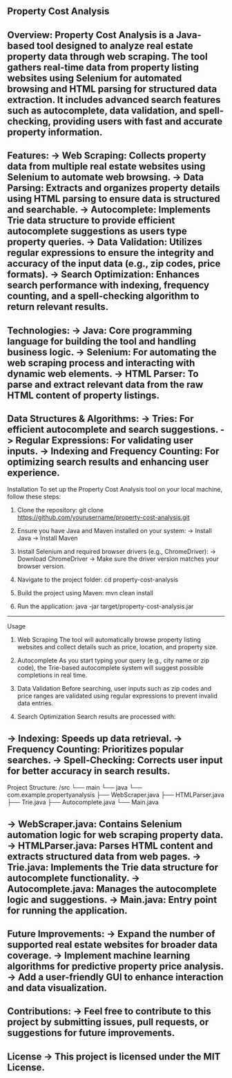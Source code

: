 **Property Cost Analysis**
-----------------------------------------------------------------------------------------------------------------------------------------------------------------------------------------
Overview:
Property Cost Analysis is a Java-based tool designed to analyze real estate property data through web scraping. The tool gathers real-time data from property listing websites using Selenium for automated browsing and HTML parsing for structured data extraction. It includes advanced search features such as autocomplete, data validation, and spell-checking, providing users with fast and accurate property information.
-----------------------------------------------------------------------------------------------------------------------------------------------------------------------------------------
Features:
-> Web Scraping: Collects property data from multiple real estate websites using Selenium to automate web browsing.
-> Data Parsing: Extracts and organizes property details using HTML parsing to ensure data is structured and searchable.
-> Autocomplete: Implements Trie data structure to provide efficient autocomplete suggestions as users type property queries.
-> Data Validation: Utilizes regular expressions to ensure the integrity and accuracy of the input data (e.g., zip codes, price formats).
-> Search Optimization: Enhances search performance with indexing, frequency counting, and a spell-checking algorithm to return relevant results.
-----------------------------------------------------------------------------------------------------------------------------------------------------------------------------------------
Technologies:
-> Java: Core programming language for building the tool and handling business logic.
-> Selenium: For automating the web scraping process and interacting with dynamic web elements.
-> HTML Parser: To parse and extract relevant data from the raw HTML content of property listings.
-----------------------------------------------------------------------------------------------------------------------------------------------------------------------------------------
Data Structures & Algorithms:
-> Tries: For efficient autocomplete and search suggestions.
-> Regular Expressions: For validating user inputs.
-> Indexing and Frequency Counting: For optimizing search results and enhancing user experience.
-----------------------------------------------------------------------------------------------------------------------------------------------------------------------------------------
Installation
To set up the Property Cost Analysis tool on your local machine, follow these steps:

1. Clone the repository: git clone https://github.com/yourusername/property-cost-analysis.git

2. Ensure you have Java and Maven installed on your system:
-> Install Java
-> Install Maven

3. Install Selenium and required browser drivers (e.g., ChromeDriver):
-> Download ChromeDriver
-> Make sure the driver version matches your browser version.

4. Navigate to the project folder: cd property-cost-analysis

5. Build the project using Maven: mvn clean install

6. Run the application: java -jar target/property-cost-analysis.jar
-----------------------------------------------------------------------------------------------------------------------------------------------------------------------------------------
Usage
1. Web Scraping
The tool will automatically browse property listing websites and collect details such as price, location, and property size.

2. Autocomplete
As you start typing your query (e.g., city name or zip code), the Trie-based autocomplete system will suggest possible completions in real time.

3. Data Validation
Before searching, user inputs such as zip codes and price ranges are validated using regular expressions to prevent invalid data entries.

4. Search Optimization
Search results are processed with:

-> Indexing: Speeds up data retrieval.
-> Frequency Counting: Prioritizes popular searches.
-> Spell-Checking: Corrects user input for better accuracy in search results.
-----------------------------------------------------------------------------------------------------------------------------------------------------------------------------------------
Project Structure:
/src
  └── main
      └── java
          └── com.example.propertyanalysis
              ├── WebScraper.java
              ├── HTMLParser.java
              ├── Trie.java
              ├── Autocomplete.java
              └── Main.java
              
-> WebScraper.java: Contains Selenium automation logic for web scraping property data.
-> HTMLParser.java: Parses HTML content and extracts structured data from web pages.
-> Trie.java: Implements the Trie data structure for autocomplete functionality.
-> Autocomplete.java: Manages the autocomplete logic and suggestions.
-> Main.java: Entry point for running the application.
-----------------------------------------------------------------------------------------------------------------------------------------------------------------------------------------
Future Improvements:
-> Expand the number of supported real estate websites for broader data coverage.
-> Implement machine learning algorithms for predictive property price analysis.
-> Add a user-friendly GUI to enhance interaction and data visualization.
-----------------------------------------------------------------------------------------------------------------------------------------------------------------------------------------
Contributions:
-> Feel free to contribute to this project by submitting issues, pull requests, or suggestions for future improvements.
-----------------------------------------------------------------------------------------------------------------------------------------------------------------------------------------
License
-> This project is licensed under the MIT License. 
-----------------------------------------------------------------------------------------------------------------------------------------------------------------------------------------
